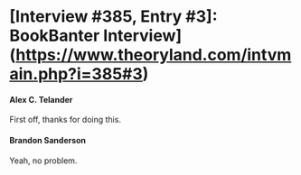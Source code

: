 # [Interview #385, Entry #3]: BookBanter Interview](https://www.theoryland.com/intvmain.php?i=385#3)

#### Alex C. Telander

First off, thanks for doing this.

#### Brandon Sanderson

Yeah, no problem.

